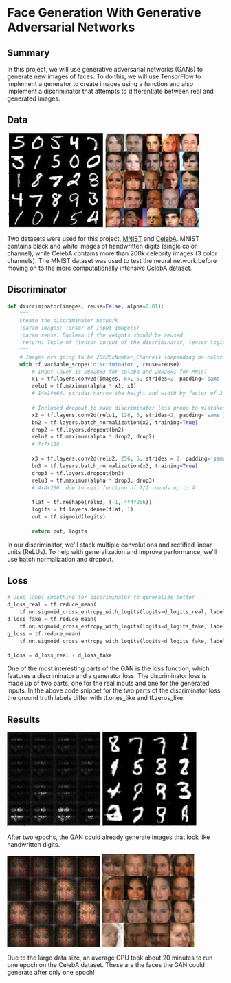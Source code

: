 # Face Generation With Generative Adversarial Networks

## Summary

In this project, we will use generative adversarial networks (GANs) to generate new images of faces. To do this, we will use TensorFlow to implement a generator to create images using a function and also implement a discriminator that attempts to differentiate between real and generated images.

## Data

![](images/mnist.png) ![](images/celeba.png)

Two datasets were used for this project, [MNIST](http://yann.lecun.com/exdb/mnist/) and [CelebA](http://mmlab.ie.cuhk.edu.hk/projects/CelebA.html). MNIST contains black and white images of handwritten digits (single color channel), while CelebA contains more than 200k celebrity images (3 color channels). The MNIST dataset was used to test the neural network before moving on to the more computationally intensive CelebA dataset.

## Discriminator

```python
def discriminator(images, reuse=False, alpha=0.01):
    """
    Create the discriminator network
    :param images: Tensor of input image(s)
    :param reuse: Boolean if the weights should be reused
    :return: Tuple of (tensor output of the discriminator, tensor logits of the discriminator)
    """
    # Images are going to be 28x28xNumber_Channels (depending on color or grayscale)
    with tf.variable_scope('discriminator', reuse=reuse):
        # Input layer is 28x28x3 for celeba and 28x28x1 for MNIST
        x1 = tf.layers.conv2d(images, 64, 5, strides=2, padding='same', kernel_initializer = tf.contrib.layers.xavier_initializer())
        relu1 = tf.maximum(alpha * x1, x1)
        # 14x14x64. strides narrow the height and width by factor of 2 and number of filters brings us to 64

        # Included dropout to make discriminator less prone to mistakes the generator can exploit
        x2 = tf.layers.conv2d(relu1, 128, 5, strides=2, padding='same')
        bn2 = tf.layers.batch_normalization(x2, training=True)
        drop2 = tf.layers.dropout(bn2)
        relu2 = tf.maximum(alpha * drop2, drop2)
        # 7x7x128

        x3 = tf.layers.conv2d(relu2, 256, 5, strides = 2, padding='same')
        bn3 = tf.layers.batch_normalization(x3, training=True)
        drop3 = tf.layers.dropout(bn3)
        relu3 = tf.maximum(alpha * drop3, drop3)
        # 4x4x256  due to ceil function of 7/2 rounds up to 4

        flat = tf.reshape(relu3, (-1, 4*4*256))
        logits = tf.layers.dense(flat, 1)
        out = tf.sigmoid(logits)

        return out, logits
```

In our discriminator, we'll stack multiple convolutions and rectified linear units (ReLUs). To help with generalization and improve performance, we'll use batch normalization and dropout.

## Loss

```python
# Used label smoothing for discriminator to generalize better
d_loss_real = tf.reduce_mean(
    tf.nn.sigmoid_cross_entropy_with_logits(logits=d_logits_real, labels=tf.ones_like(d_model_real) * (1 - smooth)))
d_loss_fake = tf.reduce_mean(
    tf.nn.sigmoid_cross_entropy_with_logits(logits=d_logits_fake, labels=tf.zeros_like(d_model_fake)))
g_loss = tf.reduce_mean(
    tf.nn.sigmoid_cross_entropy_with_logits(logits=d_logits_fake, labels=tf.ones_like(d_model_fake)))

d_loss = d_loss_real + d_loss_fake
```

One of the most interesting parts of the GAN is the loss function, which features a discriminator and a generator loss. The discriminator loss is made up of two parts, one for the real inputs and one for the generated inputs. In the above code snippet for the two parts of the discriminator loss, the ground truth labels differ with tf.ones_like and tf.zeros_like.

## Results

![](images/mnist_before.png) ![](images/mnist_after.png)

After two epochs, the GAN could already generate images that look like handwritten digits.

![](images/celeba_before.png) ![](images/celeba_after.png)

Due to the large data size, an average GPU took about 20 minutes to run one epoch on the CelebA dataset. These are the faces the GAN could generate after only one epoch!
